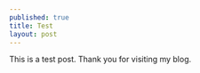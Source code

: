 ```yaml
---
published: true
title: Test
layout: post
---
```

This is a test post. Thank you for visiting my blog.